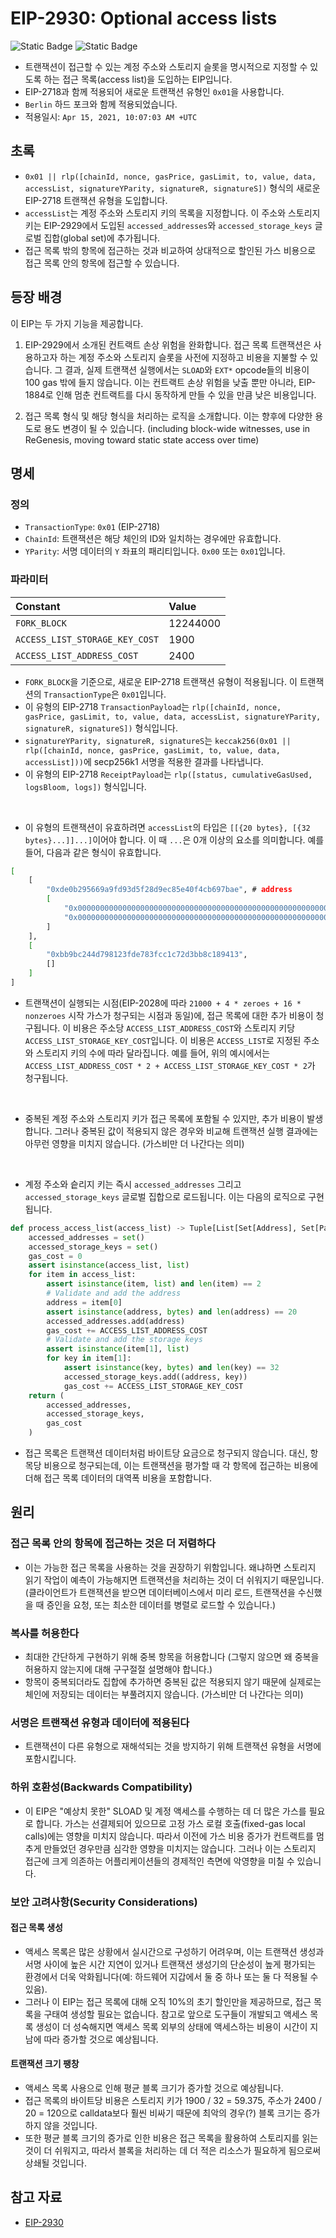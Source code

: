 # EIP-2930: Optional access lists

![Static Badge](https://img.shields.io/badge/Core-000000)
![Static Badge](https://img.shields.io/badge/Final-000000)

- 트랜잭션이 접근할 수 있는 계정 주소와 스토리지 슬롯을 명시적으로 지정할 수 있도록 하는 접근 목록(access list)을 도입하는 EIP입니다.
- EIP-2718과 함께 적용되어 새로운 트랜잭션 유형인 `0x01`을 사용합니다.
- `Berlin` 하드 포크와 함께 적용되었습니다.
- 적용일시: `Apr 15, 2021, 10:07:03 AM +UTC`

## 초록

- `0x01 || rlp([chainId, nonce, gasPrice, gasLimit, to, value, data, accessList, signatureYParity, signatureR, signatureS])` 형식의 새로운 EIP-2718 트랜잭션 유형을 도입합니다.
- `accessList`는 계정 주소와 스토리지 키의 목록을 지정합니다. 이 주소와 스토리지 키는 EIP-2929에서 도입된 `accessed_addresses`와 `accessed_storage_keys` 글로벌 집합(global set)에 추가됩니다.
- 접근 목록 밖의 항목에 접근하는 것과 비교하여 상대적으로 할인된 가스 비용으로 접근 목록 안의 항목에 접근할 수 있습니다.

## 등장 배경

이 EIP는 두 가지 기능을 제공합니다.

1. EIP-2929에서 소개된 컨트랙트 손상 위험을 완화합니다. 접근 목록 트랜잭션은 사용하고자 하는 계정 주소와 스토리지 슬롯을 사전에 지정하고 비용을 지불할 수 있습니다. 그 결과, 실제 트랜잭션 실행에서는 `SLOAD`와 `EXT*` opcode들의 비용이 100 gas 밖에 들지 않습니다. 이는 컨트랙트 손상 위험을 낮출 뿐만 아니라, EIP-1884로 인해 멈춘 컨트랙트를 다시 동작하게 만들 수 있을 만큼 낮은 비용입니다.

2. 접근 목록 형식 및 해당 형식을 처리하는 로직을 소개합니다. 이는 향후에 다양한 용도로 용도 변경이 될 수 있습니다. (including block-wide witnesses, use in ReGenesis, moving toward static state access over time)

## 명세

### 정의

- `TransactionType`: `0x01` (EIP-2718)
- `ChainId`: 트랜잭션은 해당 체인의 ID와 일치하는 경우에만 유효합니다.
- `YParity`: 서명 데이터의 `Y` 좌표의 패리티입니다. `0x00` 또는 `0x01`입니다.

### 파라미터

| Constant | Value |
| :------- | :---- |
| `FORK_BLOCK` | 12244000 |
| `ACCESS_LIST_STORAGE_KEY_COST` | 1900 |
| `ACCESS_LIST_ADDRESS_COST` | 2400 |

- `FORK_BLOCK`을 기준으로, 새로운 EIP-2718 트랜잭션 유형이 적용됩니다. 이 트랜잭션의 `TransactionType`은 `0x01`입니다.
- 이 유형의 EIP-2718 `TransactionPayload`는 `rlp([chainId, nonce, gasPrice, gasLimit, to, value, data, accessList, signatureYParity, signatureR, signatureS])` 형식입니다.
- `signatureYParity, signatureR, signatureS`는 `keccak256(0x01 || rlp([chainId, nonce, gasPrice, gasLimit, to, value, data, accessList]))`에 secp256k1 서명을 적용한 결과를 나타냅니다.
- 이 유형의 EIP-2718 `ReceiptPayload`는 `rlp([status, cumulativeGasUsed, logsBloom, logs])` 형식입니다.

<br>

- 이 유형의 트랜잭션이 유효하려면 `accessList`의 타입은 `[[{20 bytes}, [{32 bytes}...]]...]`이어야 합니다. 이 때 `...`은 0개 이상의 요소를 의미합니다. 예를 들어, 다음과 같은 형식이 유효합니다.

```bash
[
    [
        "0xde0b295669a9fd93d5f28d9ec85e40f4cb697bae", # address
        [
            "0x0000000000000000000000000000000000000000000000000000000000000003", # storage key
            "0x0000000000000000000000000000000000000000000000000000000000000007"
        ]
    ],
    [
        "0xbb9bc244d798123fde783fcc1c72d3bb8c189413",
        []
    ]
]
```

- 트랜잭션이 실행되는 시점(EIP-2028에 따라 `21000 + 4 * zeroes + 16 * nonzeroes` 시작 가스가 청구되는 시점과 동일)에, 접근 목록에 대한 추가 비용이 청구됩니다. 이 비용은 주소당 `ACCESS_LIST_ADDRESS_COST`와 스토리지 키당 `ACCESS_LIST_STORAGE_KEY_COST`입니다. 이 비용은 `ACCESS_LIST`로 지정된 주소와 스토리지 키의 수에 따라 달라집니다. 예를 들어, 위의 예시에서는 `ACCESS_LIST_ADDRESS_COST * 2 + ACCESS_LIST_STORAGE_KEY_COST * 2`가 청구됩니다.

<br>

- 중복된 계정 주소와 스토리지 키가 접근 목록에 포함될 수 있지만, 추가 비용이 발생합니다. 그러나 중복된 값이 적용되지 않은 경우와 비교해 트랜잭션 실행 결과에는 아무런 영향을 미치지 않습니다. (가스비만 더 나간다는 의미)

<br>

- 계정 주소와 슽리지 키는 즉시 `accessed_addresses` 그리고 `accessed_storage_keys` 글로벌 집합으로 로드됩니다. 이는 다음의 로직으로 구현됩니다.

```python
def process_access_list(access_list) -> Tuple[List[Set[Address], Set[Pair[Address, Bytes32]]], int]:
    accessed_addresses = set()
    accessed_storage_keys = set()
    gas_cost = 0
    assert isinstance(access_list, list)
    for item in access_list:
        assert isinstance(item, list) and len(item) == 2
        # Validate and add the address
        address = item[0]
        assert isinstance(address, bytes) and len(address) == 20
        accessed_addresses.add(address)
        gas_cost += ACCESS_LIST_ADDRESS_COST
        # Validate and add the storage keys
        assert isinstance(item[1], list)
        for key in item[1]:
            assert isinstance(key, bytes) and len(key) == 32
            accessed_storage_keys.add((address, key))
            gas_cost += ACCESS_LIST_STORAGE_KEY_COST
    return (
        accessed_addresses,
        accessed_storage_keys,
        gas_cost
    )
```

- 접근 목록은 트랜잭션 데이터처럼 바이트당 요금으로 청구되지 않습니다. 대신, 항목당 비용으로 청구되는데, 이는 트랜잭션을 평가할 때 각 항목에 접근하는 비용에 더해 접근 목록 데이터의 대역폭 비용을 포함합니다.


## 원리

### 접근 목록 안의 항목에 접근하는 것은 더 저렴하다

- 이는 가능한 접근 목록을 사용하는 것을 권장하기 위함입니다. 왜냐하면 스토리지 읽기 작업이 예측이 가능해지면 트랜잭션을 처리하는 것이 더 쉬워지기 때문입니다. (클라이언트가 트랜잭션을 받으면 데이터베이스에서 미리 로드, 트랜잭션을 수신했을 때 증인을 요청, 또는 최소한 데이터를 병렬로 로드할 수 있습니다.)

### 복사를 허용한다

- 최대한 간단하게 구현하기 위해 중복 항목을 허용합니다 (그렇지 않으면 왜 중복을 허용하지 않는지에 대해 구구절절 설명해야 합니다.)
- 항목이 중복되더라도 집합에 추가하면 중복된 값은 적용되지 않기 때문에 실제로는 체인에 저장되는 데이터는 부풀려지지 않습니다. (가스비만 더 나간다는 의미)

### 서명은 트랜잭션 유형과 데이터에 적용된다

- 트랜잭션이 다른 유형으로 재해석되는 것을 방지하기 위해 트랜잭션 유형을 서명에 포함시킵니다.

### 하위 호환성(Backwards Compatibility)

- 이 EIP은 "예상치 못한" SLOAD 및 계정 액세스를 수행하는 데 더 많은 가스를 필요로 합니다. 가스는 선결제되어 있으므로 고정 가스 로컬 호출(fixed-gas local calls)에는 영향을 미치지 않습니다. 따라서 이전에 가스 비용 증가가 컨트랙트를 멈추게 만들었던 경우만큼 심각한 영향을 미치지는 않습니다. 그러나 이는 스토리지 접근에 크게 의존하는 어플리케이션들의 경제적인 측면에 악영향을 미칠 수 있습니다.

### 보안 고려사항(Security Considerations)

#### 접근 목록 생성

- 액세스 목록은 많은 상황에서 실시간으로 구성하기 어려우며, 이는 트랜잭션 생성과 서명 사이에 높은 시간 지연이 있거나 트랜잭션 생성기의 단순성이 높게 평가되는 환경에서 더욱 악화됩니다(예: 하드웨어 지갑에서 둘 중 하나 또는 둘 다 적용될 수 있음).
- 그러나 이 EIP는 접근 목록에 대해 오직 10%의 초기 할인만을 제공하므로, 접근 목록을 구태여 생성할 필요는 없습니다. 참고로 앞으로 도구들이 개발되고 액세스 목록 생성이 더 성숙해지면 액세스 목록 외부의 상태에 액세스하는 비용이 시간이 지남에 따라 증가할 것으로 예상됩니다.

#### 트랜잭션 크기 팽창

- 액세스 목록 사용으로 인해 평균 블록 크기가 증가할 것으로 예상됩니다.
- 접근 목록의 바이트당 비용은 스토리지 키가 1900 / 32 = 59.375, 주소가 2400 / 20 = 120으로 calldata보다 훨씬 비싸기 때문에 최악의 경우(?) 블록 크기는 증가하지 않을 것입니다.
- 또한 평균 블록 크기의 증가로 인한 비용은 접근 목록을 활용하여 스토리지를 읽는 것이 더 쉬워지고, 따라서 블록을 처리하는 데 더 적은 리소스가 필요하게 됨으로써 상쇄될 것입니다.

## 참고 자료

- [EIP-2930](https://eips.ethereum.org/EIPS/eip-2930)
